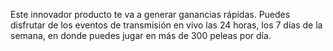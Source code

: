 Este innovador producto te va a generar ganancias rápidas. Puedes disfrutar de los eventos de transmisión en vivo las 24 horas, los 7 días de la semana, en donde puedes jugar en más de 300 peleas por día.
